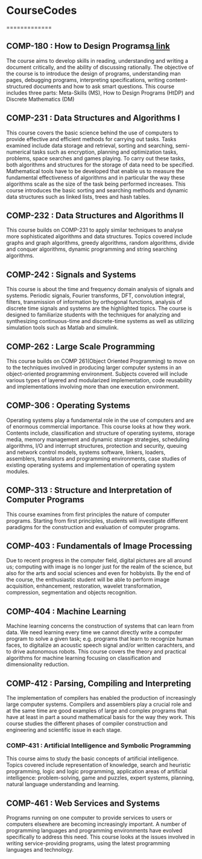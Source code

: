 # CourseCodes
=============
## COMP-180 : How to Design Programs[a link](https://github.com/Semyonic/CourseCodes/tree/master/COMP-180)

The course aims to develop skills in reading, understanding and writing a document critically, and the ability of discussing rationally. The objective of the course is to introduce the design of programs, understanding man pages, debugging programs, interpreting specifications, writing content-structured documents and how to ask smart questions. This course includes three parts: Meta-Skills (MS), How to Design Programs (HtDP) and Discrete Mathematics (DM)

## COMP-231 : Data Structures and Algorithms I

This course covers the basic science behind the use of computers to provide effective and efficient methods for carrying out tasks. Tasks examined include data storage and retrieval, sorting and searching, semi-numerical tasks such as encryption, planning and optimization tasks, problems, space searches and games playing. To carry out these tasks, both algorithms and structures for the storage of data need to be specified. Mathematical tools have to be developed that enable us to measure the fundamental effectiveness of algorithms and in particular the way these algorithms scale as the size of the task being performed increases. This course introduces the basic sorting and searching methods and dynamic data structures such as linked lists, trees and hash tables.

## COMP-232 : Data Structures and Algorithms II

This course builds on COMP-231 to apply similar techniques to analyse more sophisticated algorithms and data structures. Topics covered include graphs and graph algorithms, greedy algorithms, random algorithms, divide and conquer algorithms, dynamic programming and string searching algorithms.
## COMP-242 : Signals and Systems

This course is about the time and frequency domain analysis of signals and systems. Periodic signals, Fourier transforms, DFT, convolution integral, filters, transmission of information by orthogonal functions, analysis of discrete time signals and systems are the highlighted topics. The course is designed to familiarize students with the techniques for analyzing and synthesizing continuous-time and discrete-time systems as well as utilizing simulation tools such as Matlab and simulink.

## COMP-262 : Large Scale Programming

This course builds on COMP 261(Object Oriented Programming) to move on to the techniques involved in producing larger computer systems in an object-oriented programming environment. Subjects covered will include various types of layered and modularized implementation, code reusability and implementations involving more than one execution environment.

## COMP-306 : Operating Systems

Operating systems play a fundamental role in the use of computers and are of enormous commercial importance. This course looks at how they work. Contents include, classification and structure of operating systems, storage media, memory management and dynamic storage strategies, scheduling algorithms, I/O and interrupt structures, protection and security, queuing and network control models, systems software, linkers, loaders, assemblers, translators and programming environments, case studies of existing operating systems and implementation of operating system modules.

## COMP-313 : Structure and Interpretation of Computer Programs

This course examines from first principles the nature of computer programs. Starting from first principles, students will investigate different paradigms for the construction and evaluation of computer programs.

## COMP-403 : Fundamentals of Image Processing

Due to recent progress in the computer field, digital pictures are all around us; computing with image is no longer just for the realm of the science, but also for the arts and social sciences and even for hobbyists. By the end of the course, the enthusiastic student will be able to perform image acquisition, enhancement, restoration, wavelet transformation, compression, segmentation and objects recognition.

## COMP-404 : Machine Learning

Machine learning concerns the construction of systems that can learn from data. We need learning every time we cannot directly write a computer program to solve a given task; e.g. programs that learn to recognize human faces, to digitalize an acoustic speech signal and/or written carachters, and to drive autonomous robots. This course covers the theory and practical algorithms for machine learning focusing on classification and dimensionality reduction.

## COMP-412 : Parsing, Compiling and Interpreting

The implementation of compilers has enabled the production of increasingly large computer systems. Compilers and assemblers play a crucial role and at the same time are good examples of large and complex programs that have at least in part a sound mathematical basis for the way they work. This course studies the different phases of compiler construction and engineering and scientific issue in each stage.

### COMP-431 : Artificial Intelligence and Symbolic Programming

This course aims to study the basic concepts of artificial intelligence. Topics covered include representation of knowledge, search and heuristic programming, logic and logic programming, application areas of artificial intelligence: problem-solving, game and puzzles, expert systems, planning, natural language understanding and learning.

## COMP-461 : Web Services and Systems

Programs running on one computer to provide services to users or computers elsewhere are becoming increasingly important. A number of programming languages and programming environments have evolved specifically to address this need. This course looks at the issues involved in writing service-providing programs, using the latest programming languages and technology.
